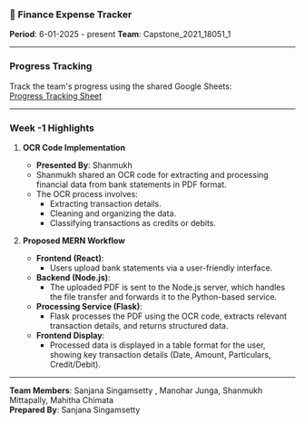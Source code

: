 ### 📝 Finance Expense Tracker 
**Period**:  6-01-2025 -  present 
**Team**: Capstone_2021_18051_1 


---

### **Progress Tracking**  
Track the team's progress using the shared Google Sheets:  
[Progress Tracking Sheet](https://docs.google.com/spreadsheets/d/1wPvjkYUi04av027WnbwrWEkqgOUqs7ESSeW5ZgZfn0g/edit?gid=0)  

---


### **Week -1  Highlights**  
1. **OCR Code Implementation**  
   - **Presented By**: Shanmukh  
   - Shanmukh shared an OCR code for extracting and processing financial data from bank statements in PDF format.  
   - The OCR process involves:
     - Extracting transaction details.
     - Cleaning and organizing the data.
     - Classifying transactions as credits or debits.  

2. **Proposed MERN Workflow**  
   - **Frontend (React)**:  
     - Users upload bank statements via a user-friendly interface.  
   - **Backend (Node.js)**:  
     - The uploaded PDF is sent to the Node.js server, which handles the file transfer and forwards it to the Python-based service.  
   - **Processing Service (Flask)**:  
     - Flask processes the PDF using the OCR code, extracts relevant transaction details, and returns structured data.  
   - **Frontend Display**:  
     - Processed data is displayed in a table format for the user, showing key transaction details (Date, Amount, Particulars, Credit/Debit).  


--- 

**Team Members**: Sanjana Singamsetty , Manohar Junga, Shanmukh Mittapally, Mahitha Chimata  
**Prepared By**: Sanjana Singamsetty 








